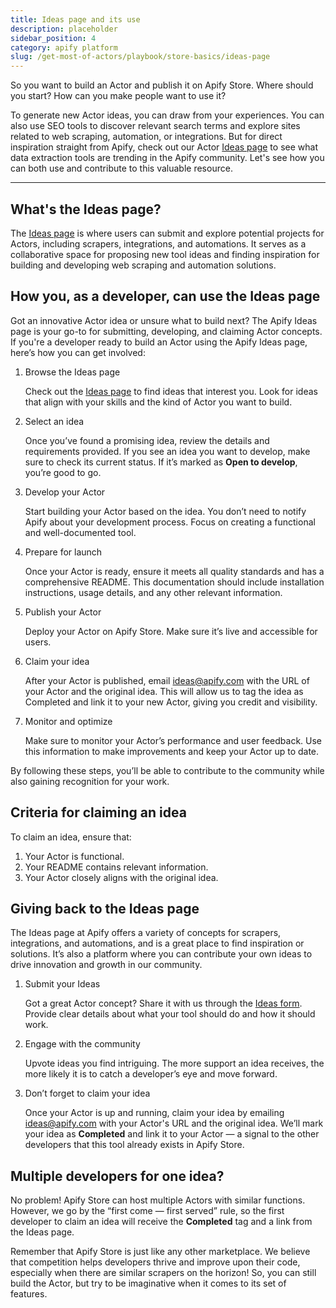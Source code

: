 ```yaml
---
title: Ideas page and its use
description: placeholder
sidebar_position: 4
category: apify platform
slug: /get-most-of-actors/playbook/store-basics/ideas-page
---
```


So you want to build an Actor and publish it on Apify Store. Where should you start? How can you make people want to use it?

To generate new Actor ideas, you can draw from your experiences. You can also use SEO tools to discover relevant search terms and explore sites related to web scraping, automation, or integrations. But for direct inspiration straight from Apify, check out our Actor [Ideas page](https://apify.com/ideas) to see what data extraction tools are trending in the Apify community. Let's see how you can both use and contribute to this valuable resource.

---

## What's the Ideas page?

The [Ideas page](https://apify.com/ideas) is where users can submit and explore potential projects for Actors, including scrapers, integrations, and automations. It serves as a collaborative space for proposing new tool ideas and finding inspiration for building and developing web scraping and automation solutions.

## How you, as a developer, can use the Ideas page

Got an innovative Actor idea or unsure what to build next? The Apify Ideas page is your go-to for submitting, developing, and claiming Actor concepts. If you're a developer ready to build an Actor using the Apify Ideas page, here’s how you can get involved:

1. Browse the Ideas page

    Check out the [Ideas page](https://apify.com/ideas) to find ideas that interest you. Look for ideas that align with your skills and the kind of Actor you want to build.

2. Select an idea

    Once you’ve found a promising idea, review the details and requirements provided. If you see an idea you want to develop, make sure to check its current status. If it’s marked as **Open to develop**, you’re good to go.

3. Develop your Actor

    Start building your Actor based on the idea. You don’t need to notify Apify about your development process. Focus on creating a functional and well-documented tool.

4. Prepare for launch

    Once your Actor is ready, ensure it meets all quality standards and has a comprehensive README. This documentation should include installation instructions, usage details, and any other relevant information.

5. Publish your Actor

    Deploy your Actor on Apify Store. Make sure it’s live and accessible for users.

6. Claim your idea

    After your Actor is published, email [ideas@apify.com](mailto:ideas@apify.com) with the URL of your Actor and the original idea. This will allow us to tag the idea as Completed and link it to your new Actor, giving you credit and visibility.

7. Monitor and optimize

    Make sure to monitor your Actor’s performance and user feedback. Use this information to make improvements and keep your Actor up to date.


By following these steps, you’ll be able to contribute to the community while also gaining recognition for your work.

## Criteria for claiming an idea

To claim an idea, ensure that:

1. Your Actor is functional.
2. Your README contains relevant information.
3. Your Actor closely aligns with the original idea.

## Giving back to the Ideas page

The Ideas page at Apify offers a variety of concepts for scrapers, integrations, and automations, and is a great place to find inspiration or solutions. It’s also a platform where you can contribute your own ideas to drive innovation and growth in our community.

1. Submit your Ideas

    Got a great Actor concept? Share it with us through the [Ideas form](https://apify.typeform.com/to/BNON8poB#source=ideas). Provide clear details about what your tool should do and how it should work.

2. Engage with the community

    Upvote ideas you find intriguing. The more support an idea receives, the more likely it is to catch a developer’s eye and move forward.

3. Don’t forget to claim your idea

    Once your Actor is up and running, claim your idea by emailing [ideas@apify.com](mailto:ideas@apify.com) with your Actor's URL and the original idea. We’ll mark your idea as **Completed** and link it to your Actor — a signal to the other developers that this tool already exists in Apify Store.

## Multiple developers for one idea?

No problem! Apify Store can host multiple Actors with similar functions. However, we go by the “first come — first served” rule, so the first developer to claim an idea will receive the **Completed** tag and a link from the Ideas page.

Remember that Apify Store is just like any other marketplace. We believe that competition helps developers thrive and improve upon their code, especially when there are similar scrapers on the horizon! So, you can still build the Actor, but try to be imaginative when it comes to its set of features.
